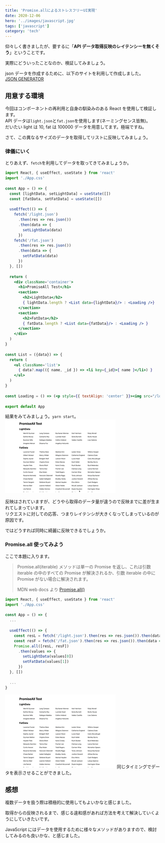 ```yaml
---
title: 'Promise.allによるストレスフリーUI実現'
date: 2020-12-06
hero: '../images/javascript.jpg'
tags: ['javascript']
category: 'tech'
---
```


仰々しく書きましたが、要するに「**API データ取得反映のレイテンシーを無くそう**」ということです。

実際にどういったことなのか、検証してみましょう。

json データを作成するために、以下のサイトを利用して作成しました。  
[JSON GENERATOR](https://www.json-generator.com/)

## 用意する環境

今回はコンポーネントの再利用と自身の馴染みのある React を使用して検証します。  
API データは`light.json`と`fat.json`を使用します(ネーミングセンス皆無)。  
だいたい light は 10, fat は 100000 データを用意してます。極端ですね。

さて、この異なるサイズのデータを取得してリストに反映してみましょう。

### 律儀にいく

とりあえず、`fetch`を利用してデータを取ってきてみましょうか。

```jsx:title=App.jsx
import React, { useEffect, useState } from 'react'
import './App.css'

const App = () => {
  const [lightData, setLightData] = useState([])
  const [fatData, setFatData] = useState([])

  useEffect(() => {
    fetch('/light.json')
      .then(res => res.json())
      .then(data => {
        setLightData(data)
      })
    fetch('/fat.json')
      .then(res => res.json())
      .then(data => {
        setFatData(data)
      })
  }, [])

  return (
    <div className='container'>
      <h1>PromiseAll Test</h1>
      <section>
        <h2>LightData</h2>
        { lightData.length ? <List data={lightData}/> : <Loading />}
      </section>
      <section>
        <h2>FatData</h2>
        { fatData.length ? <List data={fatData}/> : <Loading /> }
      </section>
    </div>
  )
}

const List = ({data}) => {
  return (
    <ul className='list'>
      { data?.map(({ name, _id }) => <li key={_id}>{ name }</li>) }
    </ul>
  )
}

const Loading = () => (<p style={{ textAlign: 'center' }}><img src="/loading.gif" alt=""/></p>)

export default App
```

結果をみてみましょう。`yarn start`。
![](test-before.gif)

反映はされていますが、どうやら取得のデータ量が違うので反映までに差が生まれてしまっています。  
リクエストに対しての応答、つまりレイテンシが大きくなってしまっているのが原因です。

ではどうすれば同時に綺麗に反映できるでしょうか。

### Promise.all 使ってみよう

ここで本題に入ります。

> Promise.all(iterable) メソッドは単一の Promise を返し、これは引数 iterable の中のすべての Promise が解決されるか、引数 iterable の中に Promise がない場合に解決されます。
>
> MDN web docs より [Promise.all()](https://developer.mozilla.org/ja/docs/Web/JavaScript/Reference/Global_Objects/Promise/all)

```jsx:title=App.jsx
import React, { useEffect, useState } from 'react'
import './App.css'

const App = () => {
  ...

  useEffect(() => {
    const resL = fetch('/light.json').then(res => res.json()).then(data => data)
    const resF = fetch('/fat.json').then(res => res.json()).then(data => data)
    Promise.all([resL, resF])
      .then(values => {
        setLightData(values[0])
        setFatData(values[1])
      })
  }, [])

  ...
}
```

![](test-after.gif)
同じタイミングでデータを表示させることができました。

<adsense></adsense>

## 感想
複数データを扱う際は積極的に使用してもよいかなと感じました。

取得からの反映されるまで、感じる違和感があれば方法を考えて解決していくようにしていきたいです。

JavaScript にはデータを使用するために様々なメソッドがありますので、検討してみるのも良いかな、と感じました。
